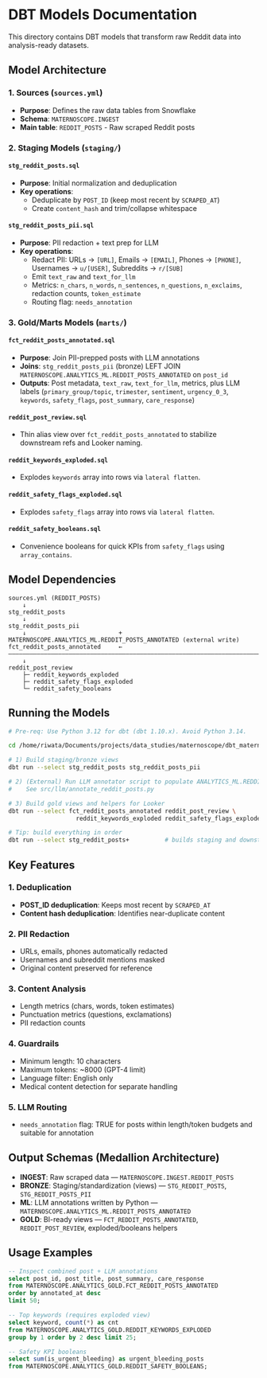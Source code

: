 # DBT Models Documentation

This directory contains DBT models that transform raw Reddit data into analysis-ready datasets.

## Model Architecture

### 1. Sources (`sources.yml`)
- **Purpose**: Defines the raw data tables from Snowflake
- **Schema**: `MATERNOSCOPE.INGEST`
- **Main table**: `REDDIT_POSTS` - Raw scraped Reddit posts

### 2. Staging Models (`staging/`)

#### `stg_reddit_posts.sql`
- **Purpose**: Initial normalization and deduplication
- **Key operations**:
  - Deduplicate by `POST_ID` (keep most recent by `SCRAPED_AT`)
  - Create `content_hash` and trim/collapse whitespace

#### `stg_reddit_posts_pii.sql`
- **Purpose**: PII redaction + text prep for LLM
- **Key operations**:
  - Redact PII: URLs → `[URL]`, Emails → `[EMAIL]`, Phones → `[PHONE]`, Usernames → `u/[USER]`, Subreddits → `r/[SUB]`
  - Emit `text_raw` and `text_for_llm`
  - Metrics: `n_chars`, `n_words`, `n_sentences`, `n_questions`, `n_exclaims`, redaction counts, `token_estimate`
  - Routing flag: `needs_annotation`

### 3. Gold/Marts Models (`marts/`)

#### `fct_reddit_posts_annotated.sql`
- **Purpose**: Join PII-prepped posts with LLM annotations
- **Joins**: `stg_reddit_posts_pii` (bronze) LEFT JOIN `MATERNOSCOPE.ANALYTICS_ML.REDDIT_POSTS_ANNOTATED` on `post_id`
- **Outputs**: Post metadata, `text_raw`, `text_for_llm`, metrics, plus LLM labels (`primary_group/topic`, `trimester`, `sentiment`, `urgency_0_3`, `keywords`, `safety_flags`, `post_summary`, `care_response`)

#### `reddit_post_review.sql`
- Thin alias view over `fct_reddit_posts_annotated` to stabilize downstream refs and Looker naming.

#### `reddit_keywords_exploded.sql`
- Explodes `keywords` array into rows via `lateral flatten`.

#### `reddit_safety_flags_exploded.sql`
- Explodes `safety_flags` array into rows via `lateral flatten`.

#### `reddit_safety_booleans.sql`
- Convenience booleans for quick KPIs from `safety_flags` using `array_contains`.

## Model Dependencies

```
sources.yml (REDDIT_POSTS)
    ↓
stg_reddit_posts
    ↓
stg_reddit_posts_pii
    ↓                          +  MATERNOSCOPE.ANALYTICS_ML.REDDIT_POSTS_ANNOTATED (external write)
fct_reddit_posts_annotated     ←———————————————————————————————————————————————————————————————————————
    ↓
reddit_post_review
    ├─ reddit_keywords_exploded
    ├─ reddit_safety_flags_exploded
    └─ reddit_safety_booleans
```

## Running the Models

```bash
# Pre-req: Use Python 3.12 for dbt (dbt 1.10.x). Avoid Python 3.14.

cd /home/riwata/Documents/projects/data_studies/maternoscope/dbt_maternoscope

# 1) Build staging/bronze views
dbt run --select stg_reddit_posts stg_reddit_posts_pii

# 2) (External) Run LLM annotator script to populate ANALYTICS_ML.REDDIT_POSTS_ANNOTATED
#    See src/llm/annotate_reddit_posts.py

# 3) Build gold views and helpers for Looker
dbt run --select fct_reddit_posts_annotated reddit_post_review \
                   reddit_keywords_exploded reddit_safety_flags_exploded reddit_safety_booleans

# Tip: build everything in order
dbt run --select stg_reddit_posts+          # builds staging and downstream
```

## Key Features

### 1. Deduplication
- **POST_ID deduplication**: Keeps most recent by `SCRAPED_AT`
- **Content hash deduplication**: Identifies near-duplicate content

### 2. PII Redaction
- URLs, emails, phones automatically redacted
- Usernames and subreddit mentions masked
- Original content preserved for reference

### 3. Content Analysis
- Length metrics (chars, words, token estimates)
- Punctuation metrics (questions, exclamations)
- PII redaction counts

### 4. Guardrails
- Minimum length: 10 characters
- Maximum tokens: ~8000 (GPT-4 limit)
- Language filter: English only
- Medical content detection for separate handling

### 5. LLM Routing
- `needs_annotation` flag: TRUE for posts within length/token budgets and suitable for annotation

## Output Schemas (Medallion Architecture)

- **INGEST**: Raw scraped data — `MATERNOSCOPE.INGEST.REDDIT_POSTS`
- **BRONZE**: Staging/standardization (views) — `STG_REDDIT_POSTS`, `STG_REDDIT_POSTS_PII`
- **ML**: LLM annotations written by Python — `MATERNOSCOPE.ANALYTICS_ML.REDDIT_POSTS_ANNOTATED`
- **GOLD**: BI-ready views — `FCT_REDDIT_POSTS_ANNOTATED`, `REDDIT_POST_REVIEW`, exploded/booleans helpers

## Usage Examples

```sql
-- Inspect combined post + LLM annotations
select post_id, post_title, post_summary, care_response
from MATERNOSCOPE.ANALYTICS_GOLD.FCT_REDDIT_POSTS_ANNOTATED
order by annotated_at desc
limit 50;

-- Top keywords (requires exploded view)
select keyword, count(*) as cnt
from MATERNOSCOPE.ANALYTICS_GOLD.REDDIT_KEYWORDS_EXPLODED
group by 1 order by 2 desc limit 25;

-- Safety KPI booleans
select sum(is_urgent_bleeding) as urgent_bleeding_posts
from MATERNOSCOPE.ANALYTICS_GOLD.REDDIT_SAFETY_BOOLEANS;
```
